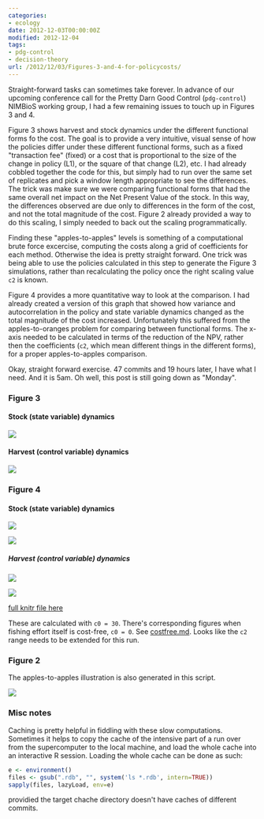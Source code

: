 ```yaml
---
categories:
- ecology
date: 2012-12-03T00:00:00Z
modified: 2012-12-04
tags:
- pdg-control
- decision-theory
url: /2012/12/03/Figures-3-and-4-for-policycosts/
---
```


Straight-forward tasks can sometimes take forever.  In advance of our upcoming conference call for the Pretty Darn Good Control (`pdg-control`) NIMBioS working group, I had a few remaining issues to touch up in Figures 3 and 4.  

Figure 3 shows harvest and stock dynamics under the different functional forms fo the cost.  The goal is to provide a very intuitive, visual sense of how the policies differ under these different functional forms, such as a fixed "transaction fee" (fixed) or a cost that is proportional to the size of the change in policy (L1), or the square of that change (L2), etc.  I had already cobbled together the code for this, but simply had to run over the same set of replicates and pick a window length appropriate to see the differences.  The trick was make sure we were comparing functional forms that had the same overall net impact on the Net Present Value of the stock.  In this way, the differences observed are due only to differences in the form of the cost, and not the total magnitude of the cost.  Figure 2 already provided a way to do this scaling, I simply needed to back out the scaling programmatically.  

Finding these "apples-to-apples" levels is something of a computational brute force excercise, computing the costs along a grid of coefficients for each method.  Otherwise the idea is pretty straight forward.  One trick was being able to use the policies calculated in this step to generate the Figure 3 simulations, rather than recalculating the policy once the right scaling value `c2` is known.  

Figure 4 provides a more quantitative way to look at the comparison.  I had already created a version of this graph that showed how variance and autocorrelation in the policy and state variable dynamics changed as the total magnitude of the cost increased.  Unfortunately this suffered from the apples-to-oranges problem for comparing between functional forms.  The x-axis needed to be calculated in terms of the reduction of the NPV, rather then the coefficients (`c2`, which mean different things in the different forms), for a proper apples-to-apples comparison.  


Okay, straight forward exercise.  47 commits and 19 hours later, I have what I need.  And it is 5am.  Oh well, this post is still going down as "Monday". 


### Figure 3

#### Stock (state variable) dynamics

![](/2012/assets/figures/2012-12-05-72dc8741fb-p1.png) 

#### Harvest (control variable) dynamics

![](/2012/assets/figures/2012-12-05-72dc8741fb-Figure3.png) 


### Figure 4

#### Stock (state variable) dynamics

![](/2012/assets/figures/2012-12-05-72dc8741fb-Figure4S1.png) 

![](/2012/assets/figures/2012-12-05-72dc8741fb-Figure4S2.png) 

##### Harvest (control variable) dynamics

![](/2012/assets/figures/2012-12-05-72dc8741fb-Figure41.png) 

![](/2012/assets/figures/2012-12-05-72dc8741fb-Figure42.png) 



[full knitr file here](https://github.com/cboettig/pdg_control/blob/25e6f1c1a599440be790a7ec047b8b63540255c5/inst/examples/policycosts/writeup.md)

These are calculated with `c0 = 30`.  There's corresponding figures when fishing effort itself is cost-free, `c0 = 0`.  See [costfree.md](https://github.com/cboettig/pdg_control/blob/cccec55a8ac2ef47dea99d45fdb732e5028aec98/inst/examples/policycosts/costfree.md).  Looks like the `c2` range needs to be extended for this run.  

### Figure 2

The apples-to-apples illustration is also generated in this script.  

![](/2012/assets/figures/2012-12-05-72dc8741fb-apples_plot.png) 




### Misc notes

Caching is pretty helpful in fiddling with these slow computations.  Sometimes it helps to copy the cache of the intensive part of a run over from the supercomputer to the local machine, and load the whole cache into an interactive R session.  Loading the whole cache can be done as such:


```r
e <- environment()
files <- gsub(".rdb", "", system('ls *.rdb', intern=TRUE))
sapply(files, lazyLoad, env=e)
```


providied the target chache directory doesn't have caches of different commits.  



